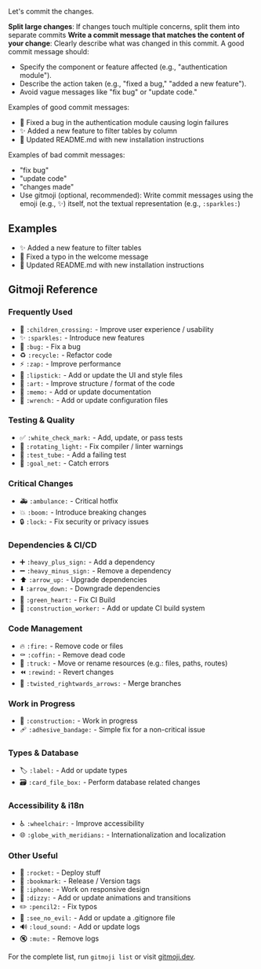 Let's commit the changes.

**Split large changes**: If changes touch multiple concerns, split them into separate commits
**Write a commit message that matches the content of your change**: Clearly describe what was changed in this commit. A good commit message should:
- Specify the component or feature affected (e.g., "authentication module").
- Describe the action taken (e.g., "fixed a bug," "added a new feature").
- Avoid vague messages like "fix bug" or "update code."

Examples of good commit messages:
- 🐛 Fixed a bug in the authentication module causing login failures
- ✨ Added a new feature to filter tables by column
- 📝 Updated README.md with new installation instructions

Examples of bad commit messages:
- "fix bug"
- "update code"
- "changes made"
- Use gitmoji (optional, recommended): Write commit messages using the emoji (e.g., ✨) itself, not the textual representation (e.g., `:sparkles:`)

## Examples

- ✨ Added a new feature to filter tables
- 🐛 Fixed a typo in the welcome message
- 📝 Updated README.md with new installation instructions

## Gitmoji Reference

### Frequently Used
- 🚸 `:children_crossing:` - Improve user experience / usability
- ✨ `:sparkles:` - Introduce new features
- 🐛 `:bug:` - Fix a bug
- ♻️ `:recycle:` - Refactor code
- ⚡ `:zap:` - Improve performance
- 💄 `:lipstick:` - Add or update the UI and style files
- 🎨 `:art:` - Improve structure / format of the code
- 📝 `:memo:` - Add or update documentation
- 🔧 `:wrench:` - Add or update configuration files

### Testing & Quality
- ✅ `:white_check_mark:` - Add, update, or pass tests
- 🚨 `:rotating_light:` - Fix compiler / linter warnings
- 🧪 `:test_tube:` - Add a failing test
- 🥅 `:goal_net:` - Catch errors

### Critical Changes
- 🚑 `:ambulance:` - Critical hotfix
- 💥 `:boom:` - Introduce breaking changes
- 🔒 `:lock:` - Fix security or privacy issues

### Dependencies & CI/CD
- ➕ `:heavy_plus_sign:` - Add a dependency
- ➖ `:heavy_minus_sign:` - Remove a dependency
- ⬆️ `:arrow_up:` - Upgrade dependencies
- ⬇️ `:arrow_down:` - Downgrade dependencies
- 💚 `:green_heart:` - Fix CI Build
- 👷 `:construction_worker:` - Add or update CI build system

### Code Management
- 🔥 `:fire:` - Remove code or files
- ⚰️ `:coffin:` - Remove dead code
- 🚚 `:truck:` - Move or rename resources (e.g.: files, paths, routes)
- ⏪ `:rewind:` - Revert changes
- 🔀 `:twisted_rightwards_arrows:` - Merge branches

### Work in Progress
- 🚧 `:construction:` - Work in progress
- 🩹 `:adhesive_bandage:` - Simple fix for a non-critical issue

### Types & Database
- 🏷️ `:label:` - Add or update types
- 🗃️ `:card_file_box:` - Perform database related changes

### Accessibility & i18n
- ♿ `:wheelchair:` - Improve accessibility
- 🌐 `:globe_with_meridians:` - Internationalization and localization

### Other Useful
- 🚀 `:rocket:` - Deploy stuff
- 🔖 `:bookmark:` - Release / Version tags
- 📱 `:iphone:` - Work on responsive design
- 💫 `:dizzy:` - Add or update animations and transitions
- ✏️ `:pencil2:` - Fix typos
- 🙈 `:see_no_evil:` - Add or update a .gitignore file
- 🔊 `:loud_sound:` - Add or update logs
- 🔇 `:mute:` - Remove logs

For the complete list, run `gitmoji list` or visit [gitmoji.dev](https://gitmoji.dev/).
